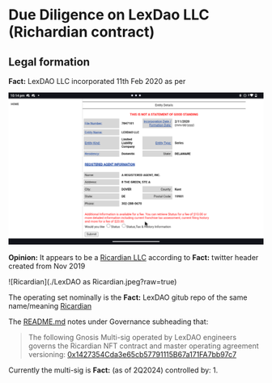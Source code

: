 # Due Diligence on LexDao LLC (Richardian contract)

## Legal formation

**Fact:** LexDAO LLC incorporated 11th Feb 2020 as per

![Delaware](./Screenshot_20240616-221458.png?raw=true)

**Opinion:** It appears to be a [Ricardian LLC](https://lib.openlaw.io/web/default/template/Ricardian%20LLC) according to **Fact:** twitter header created from Nov 2019

![Ricardian](./LexDAO as Ricardian.jpeg?raw=true)

The operating set nominally is the **Fact:** LexDAO gitub repo of the same name/meaning [Ricardian](https://en.m.wikipedia.org/wiki/Ricardian_contract)

The [README.md](https://github.com/lexDAO/Ricardian/README.md) notes under Governance subheading that:

> The following Gnosis Multi-sig operated by LexDAO engineers governs the Ricardian NFT contract and master operating agreement versioning: [0x1427354Cda3e65cb57791115B67a171FA7bb97c7](https://gnosis-safe.io/app/#/safes/0x1427354Cda3e65cb57791115B67a171FA7bb97c7)

Currently the multi-sig is **Fact:** (as of 2Q2024) controlled by:
1. 
